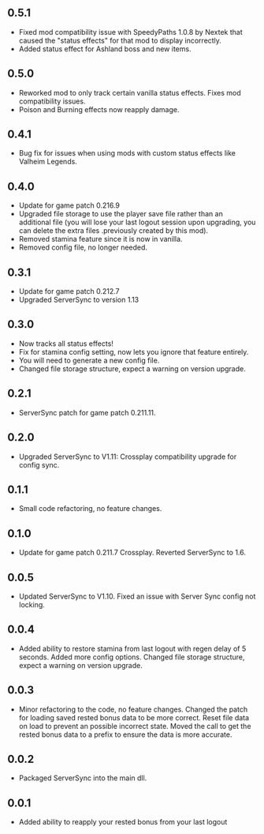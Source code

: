 ## 0.5.1

* Fixed mod compatibility issue with SpeedyPaths 1.0.8 by Nextek that caused the "status effects" for that mod to display incorrectly.
* Added status effect for Ashland boss and new items.

## 0.5.0

* Reworked mod to only track certain vanilla status effects. Fixes mod compatibility issues.
* Poison and Burning effects now reapply damage.

## 0.4.1

* Bug fix for issues when using mods with custom status effects like Valheim Legends.

## 0.4.0

* Update for game patch 0.216.9
* Upgraded file storage to use the player save file rather than an additional file (you will lose your last logout session upon upgrading, you can delete the extra files .previously created by this mod).
* Removed stamina feature since it is now in vanilla.
* Removed config file, no longer needed.

## 0.3.1

* Update for game patch 0.212.7
* Upgraded ServerSync to version 1.13

## 0.3.0

* Now tracks all status effects!
* Fix for stamina config setting, now lets you ignore that feature entirely.
* You will need to generate a new config file.
* Changed file storage structure, expect a warning on version upgrade.

## 0.2.1

* ServerSync patch for game patch 0.211.11.

## 0.2.0

* Upgraded ServerSync to V1.11: Crossplay compatibility upgrade for config sync.

## 0.1.1

* Small code refactoring, no feature changes.

## 0.1.0

* Update for game patch 0.211.7 Crossplay. Reverted ServerSync to 1.6.

## 0.0.5

* Updated ServerSync to V1.10. Fixed an issue with Server Sync config not locking.

## 0.0.4

* Added ability to restore stamina from last logout with regen delay of 5 seconds. Added more config options. Changed file storage structure, expect a warning on version upgrade.

## 0.0.3

* Minor refactoring to the code, no feature changes. Changed the patch for loading saved rested bonus data to be more correct. Reset file data on load to prevent an possible incorrect state. Moved the call to get the rested bonus data to a prefix to ensure the data is more accurate.

## 0.0.2

* Packaged ServerSync into the main dll.

## 0.0.1

* Added ability to reapply your rested bonus from your last logout